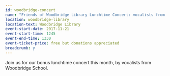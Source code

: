 ```yaml
---
id: woodbridge-concert
name: "Friends of Woodbridge Library Lunchtime Concert: vocalists from Woodbridge School"
location: woodbridge-library
location-text: Woodbridge Library
event-start-date: 2017-11-21
event-start-time: 1245
event-end-time: 1330
event-ticket-price: free but donations appreciated
breadcrumb: y
---
```


Join us for our bonus lunchtime concert this month, by vocalists from Woodbridge School.
